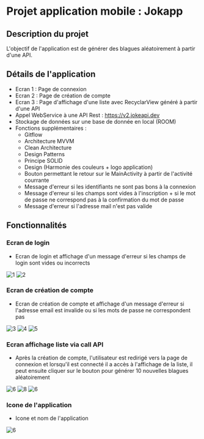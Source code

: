 # Projet application mobile : Jokapp

## Description du projet

L'objectif de l'application est de générer des blagues aléatoirement à partir d'une API.

## Détails de l'application

* Ecran 1 : Page de connexion
* Ecran 2 : Page de création de compte
* Ecran 3 : Page d'affichage d'une liste avec RecyclarView généré à partir d'une API
* Appel WebService à une API Rest : https://v2.jokeapi.dev
* Stockage de données sur une base de donnée en local (ROOM)
* Fonctions supplémentaires : 
  - Gitflow
  - Architecture MVVM
  - Clean Architecture
  - Design Patterns
  - Principe SOLID
  - Design (Harmonie des couleurs + logo application)
  - Bouton permettant le retour sur le MainActivity à partir de l'activité courrante
  - Message d'erreur si les identifiants ne sont pas bons à la connexion
  - Message d'erreur si les champs sont vides à l'inscription + si le mot de passe ne correspond pas à la confirmation du mot de passe
  - Message d'erreur si l'adresse mail n'est pas valide
  
## Fonctionnalités
  
  ### Ecran de login
  
  - Ecran de login et affichage d'un message d'erreur si les champs de login sont vides ou incorrects
  
  ![1](https://github.com/Pragma-dev/Projet_4A_ESIEA/blob/master/images_readme/1.png) ![2](https://github.com/Pragma-dev/Projet_4A_ESIEA/blob/master/images_readme/2.png)  

  ### Ecran de création de compte
  
  - Ecran de création de compte et affichage d'un message d'erreur si l'adresse email est invalide ou si les mots de passe ne correspondent pas
  
  ![3](https://github.com/Pragma-dev/Projet_4A_ESIEA/blob/master/images_readme/3.png) ![4](https://github.com/Pragma-dev/Projet_4A_ESIEA/blob/master/images_readme/4.png) ![5](https://github.com/Pragma-dev/Projet_4A_ESIEA/blob/master/images_readme/5.png)
     
  ### Ecran affichage liste via call API
  
  - Après la création de compte, l'utilisateur est redirigé vers la page de connexion et lorsqu'il est connecté il a accès à l'affichage de la liste, il peut ensuite cliquer sur le bouton pour générer 10 nouvelles blagues aléatoirement
  
  ![6](https://github.com/Pragma-dev/Projet_4A_ESIEA/blob/master/images_readme/6.png) ![8](https://github.com/Pragma-dev/Projet_4A_ESIEA/blob/master/images_readme/7.png) ![6](https://github.com/Pragma-dev/Projet_4A_ESIEA/blob/master/images_readme/8.png)
 
  ### Icone de l'application
  
  - Icone et nom de l'application 
  
 ![6](https://github.com/Pragma-dev/Projet_4A_ESIEA/blob/master/images_readme/9.png)

